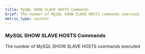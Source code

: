 ```yaml
---
title: MySQL SHOW SLAVE HOSTS Commands
brief: The number of MySQL SHOW SLAVE HOSTS commands executed
metric_type: counter
---
```

### MySQL SHOW SLAVE HOSTS Commands

The number of MySQL SHOW SLAVE HOSTS commands executed
